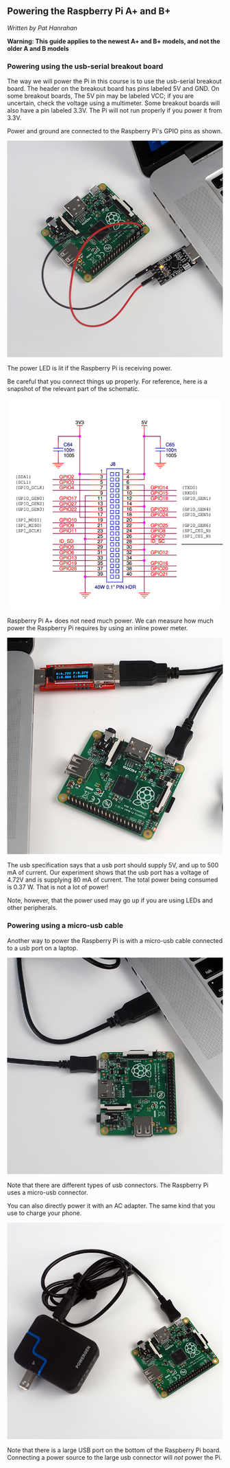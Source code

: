 ## Powering the Raspberry Pi A+ and B+

*Written by Pat Hanrahan*

**Warning: This guide applies to the newest A+ and B+ models,
and not the older A and B models**

### Powering using the usb-serial breakout board

The way we will power the Pi in this course 
is to use the usb-serial breakout board.
The header on the breakout board has pins labeled 5V and GND.
On some breakout boards, The 5V pin may be labeled VCC;
if you are uncertain, check the voltage using a multimeter.
Some breakout boards will also have a pin labeled 3.3V.
The Pi will not run properly if you power it from 3.3V.

Power and ground are connected 
to the Raspberry Pi's GPIO pins as shown.

![usb serial cable](images/power.usb.serial.jpg)

The power LED is lit if the Raspberry Pi is receiving power.

Be careful that you connect things up properly.
For reference, here is a snapshot of the relevant
part of the schematic.

![gpio schematic](images/gpio.schematic.jpg)

Raspberry Pi A+ does not need much power. 
We can measure how much power the Raspberry Pi requires
by using an inline power meter.

![Mac usb](images/power.jpg)

The usb specification says that a usb port should supply 5V,
and up to 500 mA of current.
Our experiment shows that the usb port has a voltage of 4.72V
and is supplying 80 mA of current.
The total power being consumed is 0.37 W.
That is not a lot of power! 

Note, however, that the power used 
may go up if you are using LEDs and other peripherals.

### Powering using a micro-usb cable

Another way to power the Raspberry Pi is with a micro-usb
cable connected to a usb port on a laptop.

![Mac usb](images/power.usb.laptop.jpg)

Note that there are different types of usb connectors.
The Raspberry Pi uses a micro-usb connector.

You can also directly power it with an AC adapter. 
The same kind that you use to charge your phone.

![micro-usb ac-adater](images/power.usb.ac.adapter.jpg)


Note that there is a large USB port
on the bottom of the Raspberry Pi board.
Connecting a power source to the large usb connector 
will *not* power the Pi.

